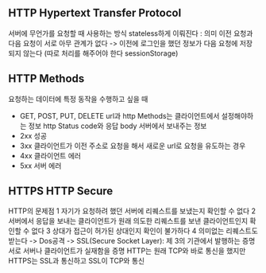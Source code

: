 ## HTTP Hypertext Transfer Protocol
서버에 무언가를 요청할 때 사용하는 방식
stateless하게 이뤄진다 : 의미 이전 요청과 다음 요청이 서로 아무 관계가 없다
-> 이전에 로그인을 했던 정보가 다음 요청에 저장되지 않는다 (따로 처리를 해주어야 한다 sessionStorage)

## HTTP Methods
요청하는 데이터에 특정 동작을 수행하고 싶을 때
- GET, POST, PUT, DELETE
url과 http Methods는 클라이언트에서 설정해야하는 정보
http Status code와 응답 body 서버에서 보내주는 정보
- 2xx 성공
- 3xx 클라이언트가 이전 주소로 요청을 해서 새로운 url로 요청을 유도하는 경우
- 4xx 클라이언트 에러
- 5xx 서버 에러

## HTTPS HTTP Secure
HTTP의 문제점
1 자기가 요청하려 했던 서버에 리퀘스트를 보냈는지 확인할 수 없다
2 서버에서 응답을 보내는 클라이언트가 원래 의도한 리퀘스트를 보낸 클라이언트인지 확인할 수 없다
3 상대가 접근이 허가된 상대인지 확인이 불가하다
4 의미없는 리퀘스트도 받는다 -> Dos공격
-> SSL(Secure Socket Layer): 제 3의 기관에서 발행하는 증명서로 서버나 클라이언트가 실재함을 증명
HTTP는 원래 TCP와 바로 통신을 했지만 HTTPS는 SSL과 통신하고 SSL이 TCP와 통신